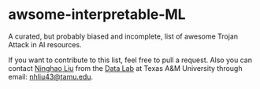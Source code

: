 # awsome-interpretable-ML

A curated, but probably biased and incomplete, list of awesome Trojan Attack in AI resources.

If you want to contribute to this list, feel free to pull a request. Also you can contact [Ninghao Liu](http://people.tamu.edu/~nhliu43/) from the [Data Lab](http://faculty.cs.tamu.edu/xiahu/) at Texas A&M University through email: nhliu43@tamu.edu.
